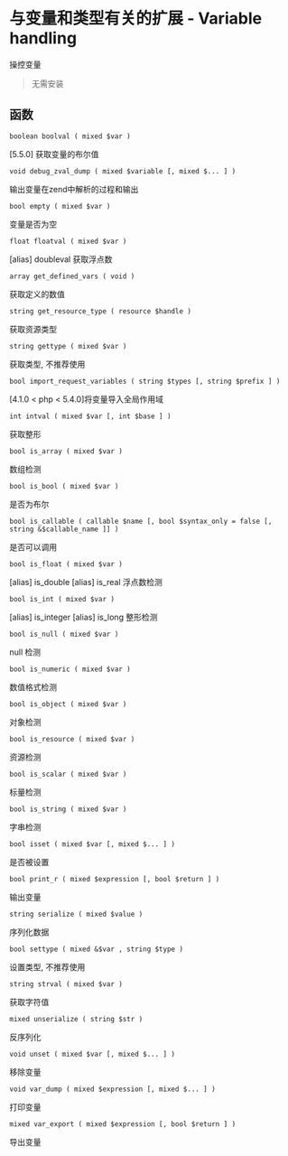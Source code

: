 # 与变量和类型有关的扩展 - Variable handling


操控变量

> 无需安装

## 函数

`boolean boolval ( mixed $var )`

[5.5.0] 获取变量的布尔值
    

`void debug_zval_dump ( mixed $variable [, mixed $... ] )`

输出变量在zend中解析的过程和输出


`bool empty ( mixed $var )`

变量是否为空


`float floatval ( mixed $var )`

[alias] doubleval 
获取浮点数


`array get_defined_vars ( void )`

获取定义的数值


`string get_resource_type ( resource $handle )`

获取资源类型


`string gettype ( mixed $var )`

获取类型, 不推荐使用


`bool import_request_variables ( string $types [, string $prefix ] )`

[4.1.0 < php < 5.4.0]将变量导入全局作用域


`int intval ( mixed $var [, int $base ] )`

获取整形


`bool is_array ( mixed $var )`

数组检测


`bool is_bool ( mixed $var )`

是否为布尔



`bool is_callable ( callable $name [, bool $syntax_only = false [, string &$callable_name ]] )`

是否可以调用

  

`bool is_float ( mixed $var )`

[alias] is_double
[alias] is_real
浮点数检测


`bool is_int ( mixed $var )`

[alias] is_integer
[alias] is_long
整形检测


`bool is_null ( mixed $var )`

null 检测


`bool is_numeric ( mixed $var )`

数值格式检测


`bool is_object ( mixed $var )`

对象检测


`bool is_resource ( mixed $var )`

资源检测


`bool is_scalar ( mixed $var )`

标量检测


`bool is_string ( mixed $var )`

字串检测


`bool isset ( mixed $var [, mixed $... ] )`

是否被设置


`bool print_r ( mixed $expression [, bool $return ] )`

输出变量


`string serialize ( mixed $value )`

序列化数据


`bool settype ( mixed &$var , string $type )`

设置类型, 不推荐使用


`string strval ( mixed $var )`

获取字符值


`mixed unserialize ( string $str )`

反序列化


`void unset ( mixed $var [, mixed $... ] )`

移除变量


`void var_dump ( mixed $expression [, mixed $... ] )`

打印变量


`mixed var_export ( mixed $expression [, bool $return ] )`

导出变量 
